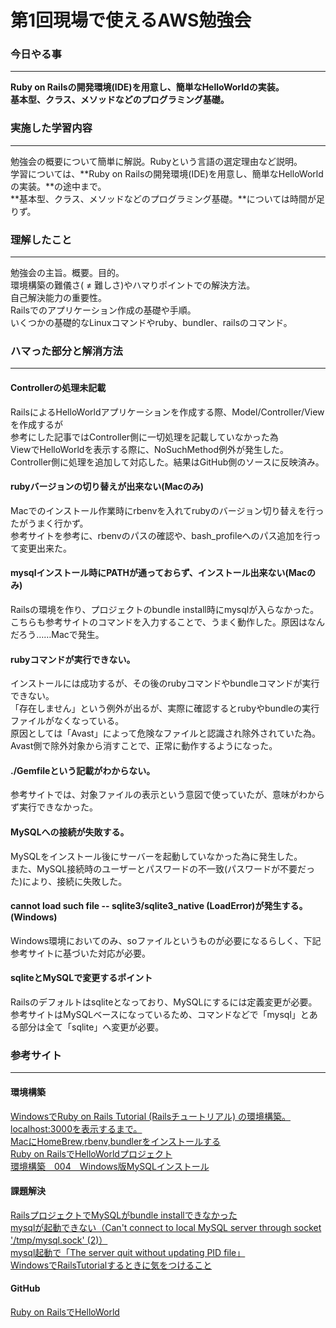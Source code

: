 # 第1回現場で使えるAWS勉強会

### 今日やる事
****
**Ruby on Railsの開発環境(IDE)を用意し、簡単なHelloWorldの実装。**  
**基本型、クラス、メソッドなどのプログラミング基礎。**


### 実施した学習内容
****
勉強会の概要について簡単に解説。Rubyという言語の選定理由など説明。  
学習については、**Ruby on Railsの開発環境(IDE)を用意し、簡単なHelloWorldの実装。**の途中まで。  
**基本型、クラス、メソッドなどのプログラミング基礎。**については時間が足りず。


### 理解したこと
****
勉強会の主旨。概要。目的。  
環境構築の難儀さ( ≠ 難しさ)やハマりポイントでの解決方法。  
自己解決能力の重要性。  
Railsでのアプリケーション作成の基礎や手順。  
いくつかの基礎的なLinuxコマンドやruby、bundler、railsのコマンド。


### ハマった部分と解消方法
****
#### Controllerの処理未記載
RailsによるHelloWorldアプリケーションを作成する際、Model/Controller/Viewを作成するが  
参考にした記事ではController側に一切処理を記載していなかった為  
ViewでHelloWorldを表示する際に、NoSuchMethod例外が発生した。  
Controller側に処理を追加して対応した。結果はGitHub側のソースに反映済み。  

#### rubyバージョンの切り替えが出来ない(Macのみ)
Macでのインストール作業時にrbenvを入れてrubyのバージョン切り替えを行ったがうまく行かず。  
参考サイトを参考に、rbenvのパスの確認や、bash_profileへのパス追加を行って変更出来た。  

#### mysqlインストール時にPATHが通っておらず、インストール出来ない(Macのみ)
Railsの環境を作り、プロジェクトのbundle install時にmysqlが入らなかった。  
こちらも参考サイトのコマンドを入力することで、うまく動作した。原因はなんだろう……Macで発生。  

#### rubyコマンドが実行できない。
インストールには成功するが、その後のrubyコマンドやbundleコマンドが実行できない。  
「存在しません」という例外が出るが、実際に確認するとrubyやbundleの実行ファイルがなくなっている。  
原因としては「Avast」によって危険なファイルと認識され除外されていた為。  
Avast側で除外対象から消すことで、正常に動作するようになった。

#### ./Gemfileという記載がわからない。
参考サイトでは、対象ファイルの表示という意図で使っていたが、意味がわからず実行できなかった。

#### MySQLへの接続が失敗する。
MySQLをインストール後にサーバーを起動していなかった為に発生した。  
また、MySQL接続時のユーザーとパスワードの不一致(パスワードが不要だった)により、接続に失敗した。

#### cannot load such file -- sqlite3/sqlite3_native (LoadError)が発生する。(Windows)
Windows環境においてのみ、soファイルというものが必要になるらしく、下記参考サイトに基づいた対応が必要。

#### sqliteとMySQLで変更するポイント
Railsのデフォルトはsqliteとなっており、MySQLにするには定義変更が必要。  
参考サイトはMySQLベースになっているため、コマンドなどで「mysql」とある部分は全て「sqlite」へ変更が必要。


### 参考サイト
****
#### 環境構築
[WindowsでRuby on Rails Tutorial (Railsチュートリアル) の環境構築。localhost:3000を表示するまで。](https://azumayuri.hatenablog.com/entry/2018/08/08/034005)  
[MacにHomeBrew,rbenv,bundlerをインストールする](https://qiita.com/shinkuFencer/items/3679cfd966f6a61ccd1b)  
[Ruby on RailsでHelloWorldプロジェクト](https://qiita.com/Knoth/items/8627c33fcd926ff014a4)  
[環境構築　004　Windows版MySQLインストール](https://qiita.com/KeisyaRinco/items/c3074d8450cad96f7e4f)  

#### 課題解決
[RailsプロジェクトでMySQLがbundle installできなかった](https://qiita.com/akito19/items/e1dc54f907987e688cc0)  
[mysqlが起動できない（Can't connect to local MySQL server through socket '/tmp/mysql.sock' (2)）](https://qiita.com/carotene4035/items/e00076fe3990b9178cc0)  
[mysql起動で「The server quit without updating PID file」](https://qiita.com/mogetarou/items/e34ca51d3756d55d7800)  
[WindowsでRailsTutorialするときに気をつけること](https://qiita.com/jun_moka/items/a83a8149bc97cedc16b5)  

#### GitHub
[Ruby on RailsでHelloWorld](https://github.com/koujienami/HelloWorld)